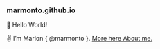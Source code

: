 ### marmonto.github.io

👋 Hello World! <br />

✌️ I’m Marlon { @marmonto }. <a href="marmonto.github.io/about.md">More here About me.

